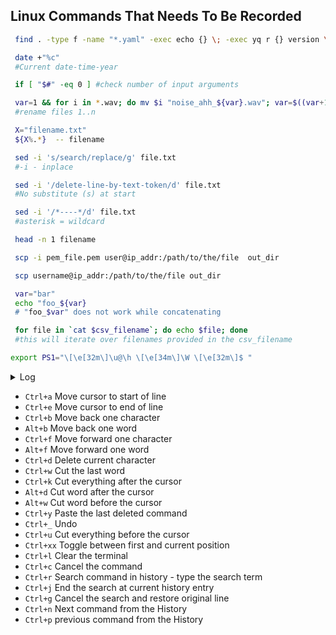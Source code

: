 ## Linux Commands That Needs To Be Recorded 

 ```bash
  find . -type f -name "*.yaml" -exec echo {} \; -exec yq r {} version \; -exec echo "" \;
 ```

 ```bash
  date +"%c" 
  #Current date-time-year
 ```

 ```bash
  if [ "$#" -eq 0 ] #check number of input arguments
 ```

 ```bash
  var=1 && for i in *.wav; do mv $i "noise_ahh_${var}.wav"; var=$((var+1)); done
  #rename files 1..n
 ```

 ```bash
  X="filename.txt"
  ${X%.*}  -- filename 
 ```

 ```bash
  sed -i 's/search/replace/g' file.txt
  #-i - inplace
 ```

 ```bash
  sed -i '/delete-line-by-text-token/d' file.txt
  #No substitute (s) at start
 ```

 ```bash
  sed -i '/*----*/d' file.txt
  #asterisk = wildcard
 ```

 ```bash
  head -n 1 filename 
 ```

 ```bash
  scp -i pem_file.pem user@ip_addr:/path/to/the/file  out_dir 
 ```

 ```bash
  scp username@ip_addr:/path/to/the/file out_dir 
 ```

 ```bash
  var="bar"
  echo "foo_${var}
  # "foo_$var" does not work while concatenating  
 ```
 ```bash
  for file in `cat $csv_filename`; do echo $file; done
  #this will iterate over filenames provided in the csv_filename
 ```

```bash
export PS1="\[\e[32m\]\u@\h \[\e[34m\]\W \[\e[32m\]$ "
```



<details><summary>Log</summary>
<p>
* Clean up the line: You can use `Ctrl+U` to clear up to the beginning.
* Clean up the line: `Ctrl+E Ctrl+U` to wipe the current line in the terminal
* Clean up the line: `Ctrl+A Ctrl+K` to wipe the current line in the terminal
* Cancel the current command/line: `Ctrl+C`.
* Recall the deleted command: `Ctrl+Y (then Alt+Y)`
* Go to beginning of the line: `Ctrl+A`
* Go to end of the line: `Ctrl+E`
* Remove the forward words for example, if you are middle of the command: `Ctrl+K`
* Remove characters on the left, until the beginning of the word: `Ctrl+W`
* To clear your entire command prompt: `Ctrl + L`
* Toggle between the start of line and current cursor position: `Ctrl + XX`
</p>
</details>




* `Ctrl+a` Move cursor to start of line
* `Ctrl+e` Move cursor to end of line
* `Ctrl+b` Move back one character
* `Alt+b` Move back one word
* `Ctrl+f` Move forward one character
* `Alt+f` Move forward one word
* `Ctrl+d` Delete current character
* `Ctrl+w` Cut the last word
* `Ctrl+k` Cut everything after the cursor
* `Alt+d` Cut word after the cursor
* `Alt+w` Cut word before the cursor
* `Ctrl+y` Paste the last deleted command
* `Ctrl+_` Undo
* `Ctrl+u` Cut everything before the cursor
* `Ctrl+xx` Toggle between first and current position
* `Ctrl+l` Clear the terminal
* `Ctrl+c` Cancel the command
* `Ctrl+r` Search command in history - type the search term
* `Ctrl+j` End the search at current history entry
* `Ctrl+g` Cancel the search and restore original line
* `Ctrl+n` Next command from the History
* `Ctrl+p` previous command from the History